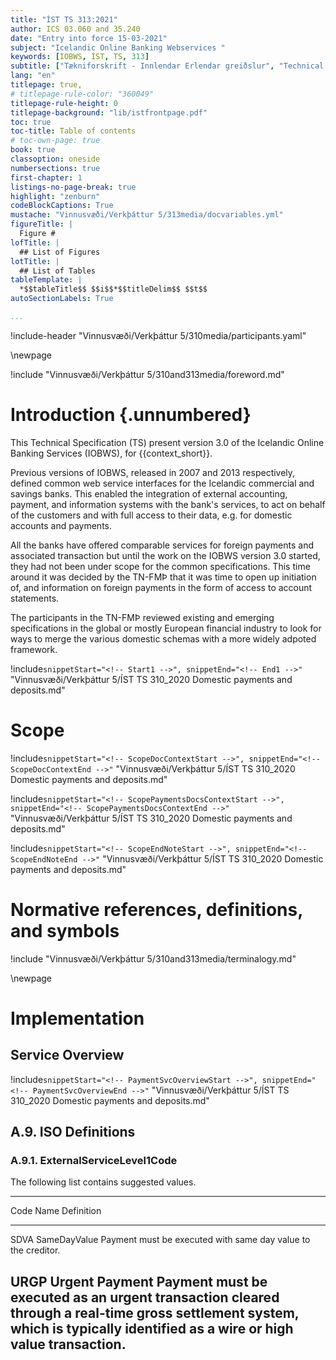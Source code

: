 ```yaml
---
title: "ÍST TS 313:2021"
author: ICS 03.060 and 35.240
date: "Entry into force 15-03-2021"
subject: "Icelandic Online Banking Webservices "
keywords: [IOBWS, ÍST, TS, 313]
subtitle: ["Tækniforskrift - Innlendar Erlendar greiðslur", "Technical Specification - Foreign payments"]
lang: "en"
titlepage: true,
# titlepage-rule-color: "360049"
titlepage-rule-height: 0
titlepage-background: "lib/istfrontpage.pdf"
toc: true
toc-title: Table of contents
# toc-own-page: true
book: true
classoption: oneside
numbersections: true
first-chapter: 1
listings-no-page-break: true
highlight: "zenburn"
codeBlockCaptions: True
mustache: "Vinnusvæði/Verkþáttur 5/313media/docvariables.yml"
figureTitle: |
  Figure #
lofTitle: |
  ## List of Figures
lotTitle: |
  ## List of Tables
tableTemplate: |
  *$$tableTitle$$ $$i$$*$$titleDelim$$ $$t$$
autoSectionLabels: True

...
```


!include-header "Vinnusvæði/Verkþáttur 5/310media/participants.yaml"

\newpage

!include "Vinnusvæði/Verkþáttur 5/310and313media/foreword.md"

# Introduction {.unnumbered}

This Technical Specification (TS) present version 3.0 of the Icelandic Online Banking Services (IOBWS), for {{context_short}}.

Previous versions of IOBWS, released in 2007 and 2013 respectively, defined common web service interfaces for the Icelandic commercial and savings banks. This enabled the integration of external accounting, payment, and information systems with the bank's services, to act on behalf of the customers and with full access to their data, e.g. for domestic accounts and payments. 

All the banks have offered comparable services for foreign payments and associated transaction but until the work on the IOBWS version 3.0 started, they had not been under scope for the common specifications. This time around it was decided by the TN-FMÞ that it was time to open up initiation of, and information on foreign payments in the form of access to account statements.

The participants in the TN-FMÞ reviewed existing and emerging specifications in the global or mostly European financial industry to look for ways to merge the various domestic schemas with a more widely adpoted framework.

!include`snippetStart="<!-- Start1 -->", snippetEnd="<!-- End1 -->"` "Vinnusvæði/Verkþáttur 5/ÍST TS 310_2020 Domestic payments and deposits.md"

# Scope 


!include`snippetStart="<!-- ScopeDocContextStart -->", snippetEnd="<!-- ScopeDocContextEnd -->"` "Vinnusvæði/Verkþáttur 5/ÍST TS 310_2020 Domestic payments and deposits.md"

!include`snippetStart="<!-- ScopePaymentsDocsContextStart -->", snippetEnd="<!-- ScopePaymentsDocsContextEnd -->"` "Vinnusvæði/Verkþáttur 5/ÍST TS 310_2020 Domestic payments and deposits.md"


!include`snippetStart="<!-- ScopeEndNoteStart -->", snippetEnd="<!-- ScopeEndNoteEnd -->"` "Vinnusvæði/Verkþáttur 5/ÍST TS 310_2020 Domestic payments and deposits.md"

# Normative references, definitions, and symbols 

!include "Vinnusvæði/Verkþáttur 5/310and313media/terminalogy.md"

\newpage

# Implementation

## Service Overview

!include`snippetStart="<!-- PaymentSvcOverviewStart -->", snippetEnd="<!-- PaymentSvcOverviewEnd -->"` "Vinnusvæði/Verkþáttur 5/ÍST TS 310_2020 Domestic payments and deposits.md"


## A.9. ISO Definitions

### A.9.1. ExternalServiceLevel1Code 

The following list contains suggested values.

  -----------------------------------------------------------------------
  Code              Name              Definition
  ----------------- ----------------- -----------------------------------
  SDVA              SameDayValue      Payment must be executed with same
                                      day value to the creditor.

  URGP              Urgent Payment    Payment must be executed as an
                                      urgent transaction cleared through
                                      a real-time gross settlement
                                      system, which is typically
                                      identified as a wire or high value
                                      transaction.
  -----------------------------------------------------------------------